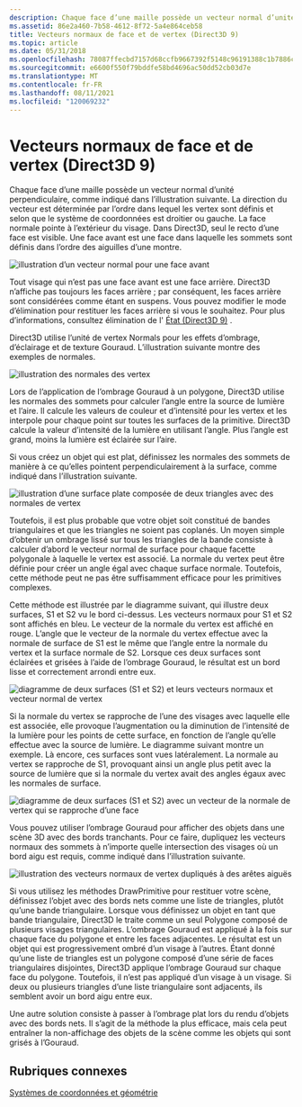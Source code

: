 ```yaml
---
description: Chaque face d’une maille possède un vecteur normal d’unité perpendiculaire, comme indiqué dans l’illustration suivante.
ms.assetid: 86e2a460-7b58-4612-8f72-5a4e864ceb58
title: Vecteurs normaux de face et de vertex (Direct3D 9)
ms.topic: article
ms.date: 05/31/2018
ms.openlocfilehash: 78087ffecbd7157d68ccfb9667392f5148c96191388c1b7886c16f771066ba30
ms.sourcegitcommit: e6600f550f79bddfe58bd4696ac50dd52cb03d7e
ms.translationtype: MT
ms.contentlocale: fr-FR
ms.lasthandoff: 08/11/2021
ms.locfileid: "120069232"
---
```

# <a name="face-and-vertex-normal-vectors-direct3d-9"></a>Vecteurs normaux de face et de vertex (Direct3D 9)

Chaque face d’une maille possède un vecteur normal d’unité perpendiculaire, comme indiqué dans l’illustration suivante. La direction du vecteur est déterminée par l’ordre dans lequel les vertex sont définis et selon que le système de coordonnées est droitier ou gauche. La face normale pointe à l’extérieur du visage. Dans Direct3D, seul le recto d’une face est visible. Une face avant est une face dans laquelle les sommets sont définis dans l’ordre des aiguilles d’une montre.

![illustration d’un vecteur normal pour une face avant](images/nrmlvect.png)

Tout visage qui n’est pas une face avant est une face arrière. Direct3D n’affiche pas toujours les faces arrière ; par conséquent, les faces arrière sont considérées comme étant en suspens. Vous pouvez modifier le mode d’élimination pour restituer les faces arrière si vous le souhaitez. Pour plus d’informations, consultez élimination de l' [État (Direct3D 9)](culling-state.md) .

Direct3D utilise l’unité de vertex Normals pour les effets d’ombrage, d’éclairage et de texture Gouraud. L’illustration suivante montre des exemples de normales.

![illustration des normales des vertex](images/vertnrml.png)

Lors de l’application de l’ombrage Gouraud à un polygone, Direct3D utilise les normales des sommets pour calculer l’angle entre la source de lumière et l’aire. Il calcule les valeurs de couleur et d’intensité pour les vertex et les interpole pour chaque point sur toutes les surfaces de la primitive. Direct3D calcule la valeur d’intensité de la lumière en utilisant l’angle. Plus l’angle est grand, moins la lumière est éclairée sur l’aire.

Si vous créez un objet qui est plat, définissez les normales des sommets de manière à ce qu’elles pointent perpendiculairement à la surface, comme indiqué dans l’illustration suivante.

![illustration d’une surface plate composée de deux triangles avec des normales de vertex](images/flatvert.png)

Toutefois, il est plus probable que votre objet soit constitué de bandes triangulaires et que les triangles ne soient pas coplanés. Un moyen simple d’obtenir un ombrage lissé sur tous les triangles de la bande consiste à calculer d’abord le vecteur normal de surface pour chaque facette polygonale à laquelle le vertex est associé. La normale du vertex peut être définie pour créer un angle égal avec chaque surface normale. Toutefois, cette méthode peut ne pas être suffisamment efficace pour les primitives complexes.

Cette méthode est illustrée par le diagramme suivant, qui illustre deux surfaces, S1 et S2 vu le bord ci-dessus. Les vecteurs normaux pour S1 et S2 sont affichés en bleu. Le vecteur de la normale du vertex est affiché en rouge. L’angle que le vecteur de la normale du vertex effectue avec la normale de surface de S1 est le même que l’angle entre la normale du vertex et la surface normale de S2. Lorsque ces deux surfaces sont éclairées et grisées à l’aide de l’ombrage Gouraud, le résultat est un bord lisse et correctement arrondi entre eux.

![diagramme de deux surfaces (S1 et S2) et leurs vecteurs normaux et vecteur normal de vertex](images/gvert.png)

Si la normale du vertex se rapproche de l’une des visages avec laquelle elle est associée, elle provoque l’augmentation ou la diminution de l’intensité de la lumière pour les points de cette surface, en fonction de l’angle qu’elle effectue avec la source de lumière. Le diagramme suivant montre un exemple. Là encore, ces surfaces sont vues latéralement. La normale au vertex se rapproche de S1, provoquant ainsi un angle plus petit avec la source de lumière que si la normale du vertex avait des angles égaux avec les normales de surface.

![diagramme de deux surfaces (S1 et S2) avec un vecteur de la normale de vertex qui se rapproche d’une face](images/gvert2.png)

Vous pouvez utiliser l’ombrage Gouraud pour afficher des objets dans une scène 3D avec des bords tranchants. Pour ce faire, dupliquez les vecteurs normaux des sommets à n’importe quelle intersection des visages où un bord aigu est requis, comme indiqué dans l’illustration suivante.

![illustration des vecteurs normaux de vertex dupliqués à des arêtes aiguës](images/shade1.png)

Si vous utilisez les méthodes DrawPrimitive pour restituer votre scène, définissez l’objet avec des bords nets comme une liste de triangles, plutôt qu’une bande triangulaire. Lorsque vous définissez un objet en tant que bande triangulaire, Direct3D le traite comme un seul Polygone composé de plusieurs visages triangulaires. L’ombrage Gouraud est appliqué à la fois sur chaque face du polygone et entre les faces adjacentes. Le résultat est un objet qui est progressivement ombré d’un visage à l’autres. Étant donné qu’une liste de triangles est un polygone composé d’une série de faces triangulaires disjointes, Direct3D applique l’ombrage Gouraud sur chaque face du polygone. Toutefois, il n’est pas appliqué d’un visage à un visage. Si deux ou plusieurs triangles d’une liste triangulaire sont adjacents, ils semblent avoir un bord aigu entre eux.

Une autre solution consiste à passer à l’ombrage plat lors du rendu d’objets avec des bords nets. Il s’agit de la méthode la plus efficace, mais cela peut entraîner la non-affichage des objets de la scène comme les objets qui sont grisés à l’Gouraud.

## <a name="related-topics"></a>Rubriques connexes

<dl> <dt>

[Systèmes de coordonnées et géométrie](coordinate-systems-and-geometry.md)
</dt> </dl>

 

 



